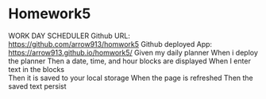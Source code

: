 # Homework5 
WORK DAY SCHEDULER
Github URL: https://github.com/arrow913/homwork5
Github deployed App: https://arrow913.github.io/homwork5/
Given my daily planner
When i deploy the planner 
Then a date, time, and hour blocks are displayed
When I enter text in the blocks  
Then it is saved to your local storage
When the page is refreshed 
Then the saved text persist